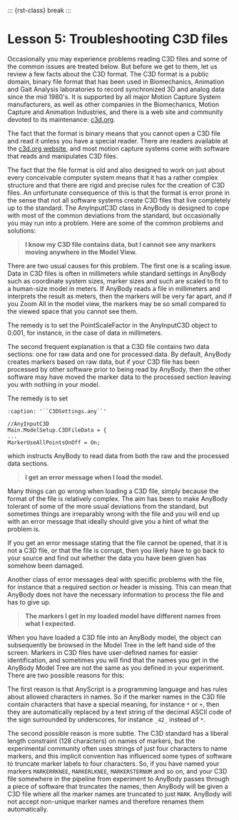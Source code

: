 ::: {rst-class} break
:::

# Lesson 5: Troubleshooting C3D files

Occasionally you may experience problems reading C3D files and some of
the common issues are treated below. But before we get to them, let us
review a few facts about the C3D format. The C3D format is a public
domain, binary file format that has been used in Biomechanics, Animation
and Gait Analysis laboratories to record synchronized 3D and analog data
since the mid 1980's. It is supported by all major Motion Capture System
manufacturers, as well as other companies in the Biomechanics, Motion
Capture and Animation Industries, and there is a web site and community
devoted to its maintenance: [c3d.org](https://www.c3d.org/).

The fact that the format is binary means that you cannot open a C3D file
and read it unless you have a special reader. There are readers
available at the [c3d.org website](https://www.c3d.org/), and most motion capture systems come
with software that reads and manipulates C3D files.

The fact that the file format is old and also designed to work on just
about every conceivable computer system means that it has a rather
complex structure and that there are rigid and precise rules for the
creation of C3D files. An unfortunate consequence of this is that the
format is error prone in the sense that not all software systems create
C3D files that live completely up to the standard. The AnyInputC3D class
in AnyBody is designed to cope with most of the common deviations from
the standard, but occasionally you may run into a problem. Here are some
of the common problems and solutions:

> **I know my C3D file contains data, but I cannot see any markers moving
> anywhere in the Model View.**

There are two usual causes for this problem. The first one is a scaling
issue. Data in C3D files is often in millimeters while standard settings
in AnyBody such as coordinate system sizes, marker sizes and such are
scaled to fit to a human-size model in meters. If AnyBody reads a file
in millimeters and interprets the result as meters, then the markers
will be very far apart, and if you Zoom All in the model view, the
markers may be so small compared to the viewed space that you cannot see
them.

The remedy is to set the PointScaleFactor in the AnyInputC3D object to
0.001, for instance, in the case of data in millimeters.

The second frequent explanation is that a C3D file contains two data
sections: one for raw data and one for processed data. By default,
AnyBody creates markers based on raw data, but if your C3D file has been
processed by other software prior to being read by AnyBody, then the
other software may have moved the marker data to the processed section
leaving you with nothing in your model.

The remedy is to set

```{code-block} AnyScriptDoc
:caption: '``C3DSettings.any``'

//AnyInputC3D
Main.ModelSetup.C3DFileData = {
...
MarkerUseAllPointsOnOff = On;
```

which instructs AnyBody to read data from both the raw and the processed
data sections.

> **I get an error message when I load the model.**

Many things can go wrong when loading a C3D file, simply because the
format of the file is relatively complex. The aim has been to make
AnyBody tolerant of some of the more usual deviations from the standard,
but sometimes things are irreparably wrong with the file and you will
end up with an error message that ideally should give you a hint of what
the problem is.

If you get an error message stating that the file cannot be opened, that
it is not a C3D file, or that the file is corrupt, then you likely have
to go back to your source and find out whether the data you have been
given has somehow been damaged.

Another class of error messages deal with specific problems with the
file, for instance that a required section or header is missing. This
can mean that AnyBody does not have the necessary information to process
the file and has to give up.

> **The markers I get in my loaded model have different names from what
> I expected.**

When you have loaded a C3D file into an AnyBody model, the object can
subsequently be browsed in the Model Tree in the left hand side of the
screen. Markers in C3D files have user-defined names for easier
identification, and sometimes you will find that the names you get in
the AnyBody Model Tree are not the same as you defined in your
experiment. There are two possible reasons for this:

The first reason is that AnyScript is a programming language and has
rules about allowed characters in names. So if the marker names in the
C3D file contain characters that have a special meaning, for instance
`*` or `+`, then they are automatically replaced by a text string of
the decimal ASCII code of the sign surrounded by underscores, for
instance `_42_` instead of `*`.

The second possible reason is more subtle. The C3D standard has a
liberal length constraint (128 characters) on names of markers, but the
experimental community often uses strings of just four characters to
name markers, and this implicit convention has influenced some types of
software to truncate marker labels to four characters. So, if you have
named your markers `MARKERRKNEE`, `MARKERLKNEE`, `MARKERSTERNUM` and so
on, and your C3D file somewhere in the pipeline from experiment to
AnyBody passes through a piece of software that truncates the names,
then AnyBody will be given a C3D file where all the marker names are
truncated to just `MARK`. AnyBody will not accept non-unique marker
names and therefore renames them automatically.
